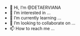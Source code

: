 - 👋 Hi, I’m @DETAERVIANA
- 👀 I’m interested in ...
- 🌱 I’m currently learning ...
- 💞️ I’m looking to collaborate on ...
- 📫 How to reach me ...

<!---
DETAERVIANA/DETAERVIANA is a ✨ special ✨ repository because its `README.md` (this file) appears on your GitHub profile.
You can click the Preview link to take a look at your changes.
--->
